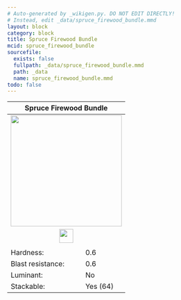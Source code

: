 ```yaml
---
# Auto-generated by _wikigen.py. DO NOT EDIT DIRECTLY!
# Instead, edit _data/spruce_firewood_bundle.mmd
layout: block
category: block
title: Spruce Firewood Bundle
mcid: spruce_firewood_bundle
sourcefile:
  exists: false
  fullpath: _data/spruce_firewood_bundle.mmd
  path: _data
  name: spruce_firewood_bundle.mmd
todo: false
---
```


<table class="block-info"><thead><tr>
<th colspan=2>Spruce Firewood Bundle</th>
</tr></thead><tbody>
<tr><td colspan=2 class="cell-image-big" style="text-align:center"><img src="/allotment/img/textures/allotment/spruce_firewood_bundle.png" width="256" height="256" alt="" class="preview-icon"></td></tr>
<tr><td colspan=2 class="cell-image-small" style="text-align:center"><img src="/allotment/img/inventory_textures/allotment/spruce_firewood_bundle.png" width="32" height="32" alt="" class="inventory-icon"></td></tr>
<tr><td colspan=2 style="text-align:center"><span class="tool-info tool-axe tool-level-0" title="Breaks faster with an Axe"></span></td></tr>
<tr><td>Hardness:</td><td>0.6</td></tr>
<tr><td>Blast resistance:</td><td>0.6</td></tr>
<tr><td>Luminant:</td><td>No</td></tr>
<tr><td>Stackable:</td><td>Yes (64)</td></tr>
</tbody></table>

